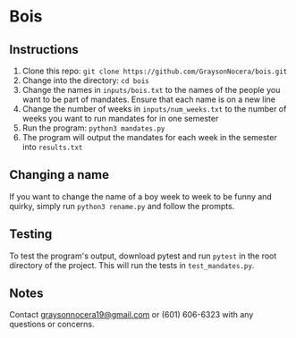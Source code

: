 # Bois

## Instructions

1. Clone this repo: ```git clone https://github.com/GraysonNocera/bois.git```
2. Change into the directory: ```cd bois```
3. Change the names in ```inputs/bois.txt``` to the names of the people you want to be part of mandates. Ensure that each name is on a new line
4. Change the number of weeks in ```inputs/num_weeks.txt``` to the number of weeks you want to run mandates for in one semester
5. Run the program: ```python3 mandates.py```
6. The program will output the mandates for each week in the semester into ```results.txt```

## Changing a name

If you want to change the name of a boy week to week to be funny and quirky, simply run ```python3 rename.py``` and 
follow the prompts.

## Testing

To test the program's output, download pytest and run ```pytest``` in the root directory of the project. This will run the tests in 
```test_mandates.py```.

## Notes

Contact graysonnocera19@gmail.com or (601) 606-6323 with any questions or concerns.